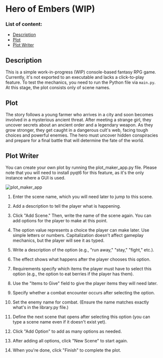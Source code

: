# Hero of Embers (WIP)
### List of content:
- [Description](#Description)
- [Plot](#Plot)
- [Plot Writer](#plot-writer)
## Description
This is a simple work-in-progress (WIP) console-based fantasy RPG game. Currently, it's not exported to an executable and lacks a click-to-play feature. To test the mechanics, you need to run the Python file via `main.py`. At this stage, the plot consists only of scene names.

## Plot
The story follows a young farmer who arrives in a city and soon becomes involved in a mysterious ancient threat. After meeting a strange girl, they uncover secrets about an ancient order and a legendary weapon. As they grow stronger, they get caught in a dangerous cult's web, facing tough choices and powerful enemies. The hero must uncover hidden conspiracies and prepare for a final battle that will determine the fate of the world.

<a name="plot-writer"></a>
## Plot Writer
You can create your own plot by running the plot_maker_app.py file. Please note that you will need to install pyqt6 for this feature, as it's the only instance where a GUI is used.

![plot_maker_app](https://github.com/user-attachments/assets/3de29f7b-2386-4b59-a951-2fc930a22077)
1. Enter the scene name, which you will need later to jump to this scene.

2. Add a description to tell the player what is happening.

3. Click "Add Scene." Then, write the name of the scene again. You can add options for the player to make at this point.

4. The option value represents a choice the player can make later. Use simple letters or numbers. Capitalization doesn't affect gameplay mechanics, but the player will see it as typed.

5. Write a description of the option (e.g., "run away," "stay," "fight," etc.).

6. The effect shows what happens after the player chooses this option.

7. Requirements specify which items the player must have to select this option (e.g., the option to eat berries if the player has them).

8. Use the "Items to Give" field to give the player items they will need later.

9. Specify whether a combat encounter occurs after selecting the option.

10. Set the enemy name for combat. (Ensure the name matches exactly what's in the library.py file.)

11. Define the next scene that opens after selecting this option (you can type a scene name even if it doesn't exist yet).

12. Click "Add Option" to add as many options as needed.

13. After adding all options, click "New Scene" to start again.

14. When you're done, click "Finish" to complete the plot.


